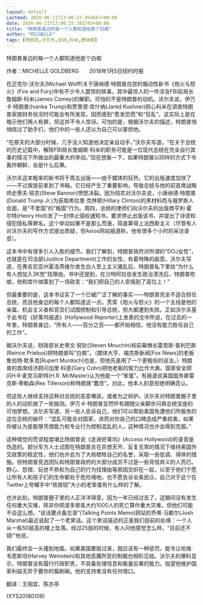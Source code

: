 ```yaml
---
layout: default
Lastmod: 2020-06-21T13:06:27.454667+00:00
date: 2020-06-21T13:06:25.392785+00:00
title: "特朗普身边的每一个人都知道他是个白痴"
author: "MICHELLE"
tags: [特朗普,沃尔夫,总统,科米,唐纳德]
---
```


特朗普身边的每一个人都知道他是个白痴

作者：MICHELLE GOLDBERG　　2018年1月5日纽约时报

在迈克尔·沃尔夫(Michael Wolff)关于唐纳德·特朗普白宫的煽动性新书《炮火与怒火》(Fire and Fury)中有不少令人震惊的轶事，其中最惊人的一件涉及FBI前局长詹姆斯·科米(James Comey)的解职。可怕的不是特朗普的动机。沃尔夫说，伊万卡·特朗普(Ivanka Trump)和贾里德·库什纳(Jared Kushner)担心科米在调查特朗普家族财务状况时可能会有所发现，因而感到“愈发恐慌”和“狂乱”。这实际上是在暗示他们两人有罪，但这并不令人惊讶。可怕的是，根据沃尔夫的描述，特朗普悄悄绕过了助手们，他们中的一些人还以为自己可以掌控他。

“在那天的大部分时候，几乎没人知道他决定亲自动手，”沃尔夫写道。“在关于总统的历史记载中，解除FBI局长詹姆斯·科米的职务可能是一位现代总统在完全自行其事的情况下所做出的最重大的举动。”现在想象一下，如果特朗普以同样的方式下令轰炸朝鲜，会是什么后果。

沃尔夫这本粗率的新书将于周五出版——由于媒体的狂热，它的出版速度加快了——不过我提前拿到了书稿。它已经产生了重要影响，导致总统与他的前首席战略师史蒂夫·班农(Steve Bannon)愤怒决裂。因为班农对沃尔夫说，小唐纳德·特朗普(Donald Trump Jr.)为获取希拉里·克林顿(Hillary Clinton)的黑材料而与俄罗斯人会面，是“不爱国”的“叛国”行为。周四，总统的律师们向沃尔夫的出版商亨利·霍尔特(Henry Holt)发了一封停止侵权通知书，要求停止出版该书，并提出了诽谤和侵犯隐私等罪名。这个举动如果不是那么荒唐，简直算得上法西斯主义（尽管有人对沃尔夫的写作方式提出质疑，但Axios网站报道称，他有很多个小时的采访录音）。

这本书中有很多引人入胜的细节。我们了解到，特朗普政府对所谓的“DOJ女性”，也就是在司法部(Justice Department)工作的女性，有着特殊的敌意。沃尔夫写道，在弗吉尼亚州夏洛茨维尔发生白人至上主义骚乱后，特朗普私下里给“为什么有人想加入3K党”找理由。书中还提到，在沙特阿拉伯发生政治清洗后，特朗普吹嘘，他和库什纳策划了一场政变：“我们把自己的人安插到了高位上！”

但最重要的是，这本书证实了一个已被广泛了解的事实——特朗普完全不适合担任总统，而且他身边的每个人都知道这一点。贯穿《炮火与怒火》的一个主线是他的亲属、机会主义者和官员们试图控制和引导总统，但大都遭到失败。正如沃尔夫基于此书在《好莱坞报道》(Hollywood Reporter)上发表的文中所说，在过去的一年里，特朗普身边，“所有人——百分之百——都开始相信，他没有能力胜任自己的工作”。

据沃尔夫说，财政部长史蒂文·努钦(Steven Mnuchin)和前幕僚长雷恩斯·普利巴斯(Reince Priebus)把特朗普叫“白痴”。（媒体大亨、福克斯新闻[Fox News]的老板鲁伯特·默多克[Rupert Murdoch]也是，但他先是用了一个更粗俗的说法。）特朗普的首席经济顾问加里·科恩(Gary Cohn)把他老板的智力比作大粪。国家安全顾问H·R·麦克马斯特(H.R. McMaster)认为他是一个“笨蛋”。有报道说美国国务卿雷克斯·蒂勒森(Rex Tillerson)称特朗普“蠢货”。对此，他本人刻意拒绝明确否认。

但这些人继续支持这种对总统的恶意嘲讽，或者为之辩护。沃尔夫对特朗普圈子里的人的动机做了一些揣测。伊万卡·特朗普显然怀有跟随父亲脚步问鼎总统宝座的可怕梦想。沃尔夫写道，另一些人告诉自己，他们可以帮助美国免遭他们所服务的这位总统的破坏：“混乱可能会对国家，进而对你自己的口碑造成严重损害。如果你被认为是能够凭借能力和专业行为控制混乱的人，这种情况也许会得到克服。”

这种错觉的荒谬程度堪比特朗普说《走进好莱坞》(Access Hollywood)的录音是伪造的。部分军方人士试图在特朗普总在异想天开、反复无常的情况下维持美国外交政策的稳定性，他们也许会为了大局牺牲自己的名誉，采取一些低调、得体的措施。但特朗普竞选团队和特朗普政府的大部分成员不过是一些背信弃义的人而已。野心、怨恨、玩世不恭和为自己的行为找理由等原因交织在一起，以至于他们宁愿让所有人和孩子们的生命都处于危险境地，也不愿告诉全美民众，自己对于这个在Twitter上夸耀手中“核按钮”大小的老笨蛋有什么样的了解。

也许此刻，特朗普圈子里的人正洋洋得意，因为一年已经过去了，这期间没有发生任何重大灾难，除非你把波多黎各大约1000人的死亡算作重大灾难，但他们可能不会这么想。“谈话要点备忘录”(Talking Points Memo)网站的乔希·马歇尔(Josh Marshal)最近说起了一个老笑话。这个笑话描述的正是我们目前的处境：一个人从一栋50层高的楼上坠落。经过25层的时候，有人问他感觉怎么样。“目前还不错!”他说。

我们最终会一头撞到地面。如果美国要挺过来，就应该有一种惩罚，能令让哈维·韦恩斯坦(Harvey Weinstein)和其他恶魔所受的制裁也相形见绌。沃尔夫的爆料显示，特朗普没有履行行政职责，不具备处理信息和衡量后果的能力。指望他维护国家利益无异于要你的猫刷碗。他的支持者没有任何借口。

翻译：王相宜、陈亦亭

(XYS20180108)

